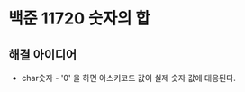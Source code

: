 백준 11720 숫자의 합
======================
해결 아이디어
---------------------
- char숫자 - '0' 을 하면 아스키코드 값이 실제 숫자 값에 대응된다.